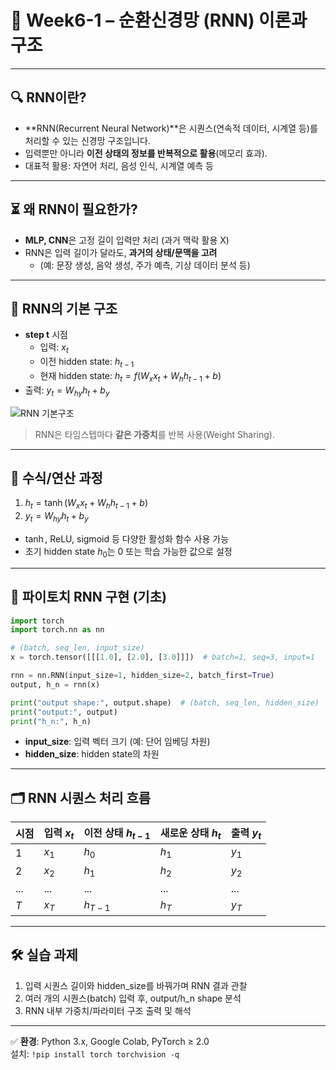 # 📘 Week6-1 – 순환신경망 (RNN) 이론과 구조

---

## 🔍 RNN이란?

- **RNN(Recurrent Neural Network)**은 시퀀스(연속적 데이터, 시계열 등)를 처리할 수 있는 신경망 구조입니다.
- 입력뿐만 아니라 **이전 상태의 정보를 반복적으로 활용**(메모리 효과).
- 대표적 활용: 자연어 처리, 음성 인식, 시계열 예측 등

---

## ⏳ 왜 RNN이 필요한가?

- **MLP, CNN**은 고정 길이 입력만 처리 (과거 맥락 활용 X)
- RNN은 입력 길이가 달라도, **과거의 상태/문맥을 고려**  
  - (예: 문장 생성, 음악 생성, 주가 예측, 기상 데이터 분석 등)

---

## 🧩 RNN의 기본 구조

- **step t** 시점  
  - 입력: $x_t$
  - 이전 hidden state: $h_{t-1}$
  - 현재 hidden state: $h_t = f(W_x x_t + W_h h_{t-1} + b)$
- 출력: $y_t = W_{hy} h_t + b_y$

![RNN 기본구조](https://upload.wikimedia.org/wikipedia/commons/thumb/b/b5/Recurrent_neural_network_unfold.svg/700px-Recurrent_neural_network_unfold.svg.png)

> RNN은 타임스텝마다 **같은 가중치**를 반복 사용(Weight Sharing).

---

## 🧮 수식/연산 과정

1. $h_t = \tanh(W_x x_t + W_h h_{t-1} + b)$
2. $y_t = W_{hy} h_t + b_y$

- $\tanh$, $\text{ReLU}$, $\text{sigmoid}$ 등 다양한 활성화 함수 사용 가능
- 초기 hidden state $h_0$는 0 또는 학습 가능한 값으로 설정

---

## 🔢 파이토치 RNN 구현 (기초)

```python
import torch
import torch.nn as nn

# (batch, seq_len, input_size)
x = torch.tensor([[[1.0], [2.0], [3.0]]])  # batch=1, seq=3, input=1

rnn = nn.RNN(input_size=1, hidden_size=2, batch_first=True)
output, h_n = rnn(x)

print("output shape:", output.shape)  # (batch, seq_len, hidden_size)
print("output:", output)
print("h_n:", h_n)
```

- **input_size**: 입력 벡터 크기 (예: 단어 임베딩 차원)
- **hidden_size**: hidden state의 차원

---

## 🗂️ RNN 시퀀스 처리 흐름

| 시점 | 입력 $x_t$ | 이전 상태 $h_{t-1}$ | 새로운 상태 $h_t$ | 출력 $y_t$ |
|------|---------|--------------------|-----------------|----------|
| 1    | $x_1$    | $h_0$               | $h_1$            | $y_1$     |
| 2    | $x_2$    | $h_1$               | $h_2$            | $y_2$     |
| ...  | ...      | ...                 | ...              | ...       |
| $T$  | $x_T$    | $h_{T-1}$           | $h_T$            | $y_T$     |

---

## 🛠️ 실습 과제

1. 입력 시퀀스 길이와 hidden_size를 바꿔가며 RNN 결과 관찰
2. 여러 개의 시퀀스(batch) 입력 후, output/h_n shape 분석
3. RNN 내부 가중치/파라미터 구조 출력 및 해석

---

✅ **환경**: Python 3.x, Google Colab, PyTorch ≥ 2.0  
설치: `!pip install torch torchvision -q`
